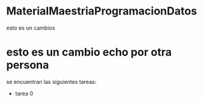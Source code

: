 # MaterialMaestriaProgramacionDatos

esto es un cambios

# esto es un cambio echo por otra persona

se encuentran las siguientes tareas:

- tarea 0